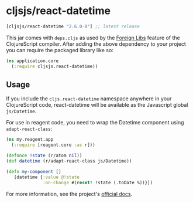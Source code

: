 # cljsjs/react-datetime

[](dependency)
```clojure
[cljsjs/react-datetime "2.6.0-0"] ;; latest release
```
[](/dependency)

This jar comes with `deps.cljs` as used by the [Foreign Libs][flibs] feature
of the ClojureScript compiler. After adding the above dependency to your project
you can require the packaged library like so:

```clojure
(ns application.core
  (:require cljsjs.react-datetime))
```

[flibs]: https://github.com/clojure/clojurescript/wiki/Packaging-Foreign-Dependencies

## Usage

If you include the `cljs.react-datetime` namespace anywhere in your
ClojureScript code, react-datetime will be available as the Javascript
global `js/Datetime`.

For use in reagent code, you need to wrap the Datetime component using
`adapt-react-class`:

```clojure
(ns my.reagent.app
  (:require [reagent.core :as r]))

(defonce !state (r/atom nil))
(def datetime (r/adapt-react-class js/Datetime))

(defn my-component []
   [datetime {:value @!state
              :on-change #(reset! !state (.toDate %))}])
```

For more information, see the project's [official docs](https://github.com/YouCanBookMe/react-datetime).
